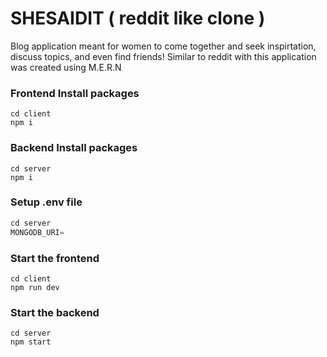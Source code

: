 # SHESAIDIT ( reddit like clone ) 
Blog application meant for women to come together and seek inspirtation, discuss topics, and even find friends! Similar to reddit with this application was created using M.E.R.N


### Frontend Install packages
 
```shell
cd client
npm i
```
### Backend Install packages
 
```shell
cd server
npm i
```

### Setup .env file


```js
cd server
MONGODB_URI=
```


### Start the frontend

```shell
cd client
npm run dev
```
### Start the backend

```shell
cd server
npm start
```
